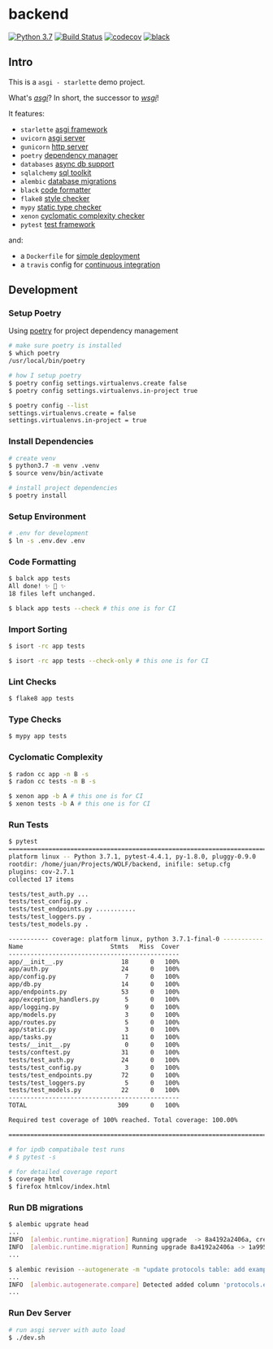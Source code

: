 # backend

[![Python 3.7](https://img.shields.io/badge/python-3.7-blue.svg)](https://www.python.org/downloads/release/python-370/)
[![Build Status](https://travis-ci.com/Spin14/wolf-backend.svg?branch=master)](https://travis-ci.com/Spin14/wolf-backend)
[![codecov](https://codecov.io/gh/Spin14/wolf-backend/branch/master/graph/badge.svg)](https://codecov.io/gh/Spin14/wolf-backend)
[![black](https://img.shields.io/badge/code%20style-black-000000.svg)](https://github.com/python/black)

## Intro

This is a `asgi - starlette` demo project. 

What's [_asgi_](https://asgi.readthedocs.io/en/latest/index.html)? In short, the successor to [_wsgi_](https://docs.python.org/3.7/library/wsgiref.html)!

It features:

- `starlette` [asgi framework](https://github.com/encode/starlette)
- `uvicorn` [asgi server](https://github.com/encode/uvicorn)
- `gunicorn` [http server](https://github.com/benoitc/gunicorn)
- `poetry` [dependency manager](https://github.com/sdispater/poetry)
- `databases` [async db support](https://github.com/encode/databases)
- `sqlalchemy` [sql toolkit](https://github.com/sqlalchemy/sqlalchemy)
- `alembic` [database migrations](https://github.com/sqlalchemy/alembic)
- `black` [code formatter](https://github.com/python/black)
- `flake8` [style checker](https://github.com/PyCQA/flake8)
- `mypy` [static type checker](https://github.com/python/mypy)
- `xenon` [cyclomatic complexity checker](https://github.com/rubik/xenon)
- `pytest` [test framework](https://github.com/pytest-dev/pytest)
 
 and:
 
 - a `Dockerfile` for [simple deployment](https://docs.docker.com/engine/reference/builder/)
 - a `travis` config for [continuous integration](https://travis-ci.org/getting_started)


## Development

### Setup Poetry

Using [poetry](https://github.com/sdispater/poetry) for project dependency management

```bash
# make sure poetry is installed
$ which poetry
/usr/local/bin/poetry

# how I setup poetry
$ poetry config settings.virtualenvs.create false
$ poetry config settings.virtualenvs.in-project true 

$ poetry config --list                               
settings.virtualenvs.create = false
settings.virtualenvs.in-project = true
```

### Install Dependencies

```bash
# create venv
$ python3.7 -m venv .venv
$ source venv/bin/activate

# install project dependencies
$ poetry install
```

### Setup Environment

```bash
# .env for development
$ ln -s .env.dev .env
```

### Code Formatting

```bash
$ balck app tests
All done! ✨ 🍰 ✨
18 files left unchanged.

$ black app tests --check # this one is for CI
``` 

### Import Sorting
```bash
$ isort -rc app tests

$ isort -rc app tests --check-only # this one is for CI
```

### Lint Checks

```bash
$ flake8 app tests
```

### Type Checks

```bash
$ mypy app tests
```

### Cyclomatic Complexity

```bash
$ radon cc app -n B -s
$ radon cc tests -n B -s

$ xenon app -b A # this one is for CI
$ xenon tests -b A # this one is for CI
```

### Run Tests
```bash
$ pytest
==================================================================================== test session starts =====================================================================================
platform linux -- Python 3.7.1, pytest-4.4.1, py-1.8.0, pluggy-0.9.0
rootdir: /home/juan/Projects/WOLF/backend, inifile: setup.cfg
plugins: cov-2.7.1
collected 17 items                                                                                                                                                                           

tests/test_auth.py ...                                                                                                                                                                 [ 17%]
tests/test_config.py .                                                                                                                                                                 [ 23%]
tests/test_endpoints.py ...........                                                                                                                                                    [ 88%]
tests/test_loggers.py .                                                                                                                                                                [ 94%]
tests/test_models.py .                                                                                                                                                                 [100%]

----------- coverage: platform linux, python 3.7.1-final-0 -----------
Name                        Stmts   Miss  Cover
-----------------------------------------------
app/__init__.py                18      0   100%
app/auth.py                    24      0   100%
app/config.py                   7      0   100%
app/db.py                      14      0   100%
app/endpoints.py               53      0   100%
app/exception_handlers.py       5      0   100%
app/logging.py                  9      0   100%
app/models.py                   3      0   100%
app/routes.py                   5      0   100%
app/static.py                   3      0   100%
app/tasks.py                   11      0   100%
tests/__init__.py               0      0   100%
tests/conftest.py              31      0   100%
tests/test_auth.py             24      0   100%
tests/test_config.py            3      0   100%
tests/test_endpoints.py        72      0   100%
tests/test_loggers.py           5      0   100%
tests/test_models.py           22      0   100%
-----------------------------------------------
TOTAL                         309      0   100%

Required test coverage of 100% reached. Total coverage: 100.00%

================================================================================= 17 passed in 0.50 seconds ==================================================================================
```
```bash
# for ipdb compatibale test runs
# $ pytest -s

# for detailed coverage report
$ coverage html
$ firefox htmlcov/index.html

```

### Run DB migrations

```bash
$ alembic upgrate head
...
INFO  [alembic.runtime.migration] Running upgrade  -> 8a4192a2406a, create protocols table
INFO  [alembic.runtime.migration] Running upgrade 8a4192a2406a -> 1a9952031305, update protocols table: is_cool col
...

$ alembic revision --autogenerate -m "update protocols table: add example col"
...
INFO  [alembic.autogenerate.compare] Detected added column 'protocols.example'
...

```

### Run Dev Server

```bash
# run asgi server with auto load
$ ./dev.sh
```

